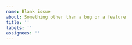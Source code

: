 ```yaml
---
name: Blank issue
about: Something other than a bug or a feature
title: ''
labels: ''
assignees: ''
---
```

